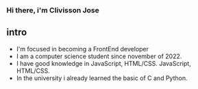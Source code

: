 ### Hi there, i'm Clivisson Jose

## intro

- I'm focused in becoming a FrontEnd developer
- I am a computer science student since november of 2022.
- I have good knowledge in JavaScript, HTML/CSS.
  JavaScript, HTML/CSS.
- In the university i already learned the basic of C  and Python.

